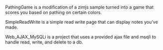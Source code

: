 PathingGame is a modification of a zimjs sample turned into a game that scores you based on pathing on certain colors.

SimpleReadWrite is a simple read write page that can display notes you've made.

Web_AJAX_MySQLi is a project that uses a provided ajax file and msqli to handle read, write, and delete to a db.